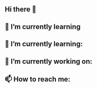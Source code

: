 ## Hi there 👋

## 🌱 I’m currently learning 
## 🌱 I’m currently learning:
## 🔭 I’m currently working on:
## 📫 How to reach me:

<!--
**zahra-abdullah/zahra-abdullah** is a ✨ _special_ ✨ repository because its `README.md` (this file) appears on your GitHub profile.

Here are some ideas to get you started:

-  ...
- ...
- 👯 I’m looking to collaborate on ...
- 🤔 I’m looking for help with ...
- 💬 Ask me about ...
- 😄 Pronouns: ...
- ⚡ Fun fact: ...
-->

